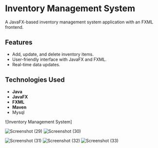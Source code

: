 # Inventory Management System

A JavaFX-based inventory management system application with an FXML frontend.



## Features
- Add, update, and delete inventory items.
- User-friendly interface with JavaFX and FXML.
- Real-time data updates.

## Technologies Used
- **Java**
- **JavaFX**
- **FXML**
- **Maven**
- Mysql


![Inventory Management System]

![Screenshot (29)](https://github.com/Lewaa200/Inventory-managment-System/assets/145552018/3aab1e00-3056-4107-83ab-e222dcfca1f5)
![Screenshot (30)](https://github.com/Lewaa200/Inventory-managment-System/assets/145552018/ce2f5978-e8de-43a5-82c6-5722e0ac221b)

![Screenshot (31)](https://github.com/Lewaa200/Inventory-managment-System/assets/145552018/fdeabc1f-e2db-44a8-83c8-ad834cb5aac2)
![Screenshot (32)](https://github.com/Lewaa200/Inventory-managment-System/assets/145552018/c22c4f32-e6e2-4c42-a11b-bfa184b54749)
![Screenshot (33)](https://github.com/Lewaa200/Inventory-managment-System/assets/145552018/9da43511-38ca-4c43-8dc7-106fec638ba3)

